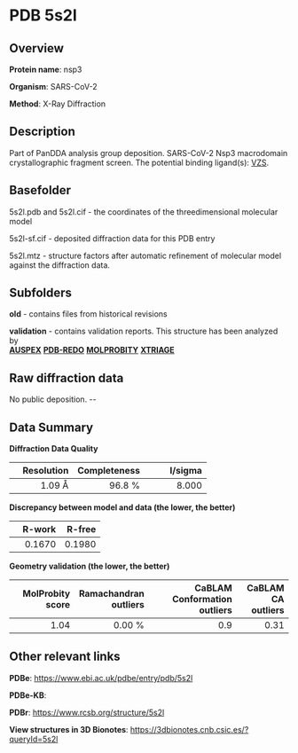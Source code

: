 # PDB 5s2l

## Overview

**Protein name**: nsp3

**Organism**: SARS-CoV-2

**Method**: X-Ray Diffraction

## Description

Part of PanDDA analysis group deposition. SARS-CoV-2 Nsp3 macrodomain crystallographic fragment screen. The potential binding ligand(s): [VZS](https://www.rcsb.org/ligand/VZS).

## Basefolder

5s2l.pdb and 5s2l.cif - the coordinates of the threedimensional molecular model

5s2l-sf.cif - deposited diffraction data for this PDB entry

5s2l.mtz - structure factors after automatic refinement of molecular model against the diffraction data.

## Subfolders



**old** - contains files from historical revisions

**validation** - contains validation reports. This structure has been analyzed by <br>[**AUSPEX**](https://github.com/thorn-lab/coronavirus_structural_task_force/tree/master/pdb/nsp3/SARS-CoV-2/5s2l/validation/auspex) [**PDB-REDO**](https://github.com/thorn-lab/coronavirus_structural_task_force/tree/master/pdb/nsp3/SARS-CoV-2/5s2l/validation/pdb-redo) [**MOLPROBITY**](https://github.com/thorn-lab/coronavirus_structural_task_force/tree/master/pdb/nsp3/SARS-CoV-2/5s2l/validation/molprobity) [**XTRIAGE**](https://github.com/thorn-lab/coronavirus_structural_task_force/blob/master/pdb/nsp3/SARS-CoV-2/5s2l/validation/Xtriage_output.log)   



## Raw diffraction data

No public deposition. --<br> 

## Data Summary
**Diffraction Data Quality**

|   | Resolution | Completeness| I/sigma |
|---|-------------:|----------------:|--------------:|
|   |1.09 Å|96.8  %|<img width=50/>8.000|

**Discrepancy between model and data (the lower, the better)**

|   | **R-work**| **R-free**   
|---|-------------:|----------------:|           
||  0.1670|  0.1980|

**Geometry validation (the lower, the better)**

|   |**MolProbity<br>score**| **Ramachandran<br>outliers** | **CaBLAM<br>Conformation outliers** | **CaBLAM<br>CA outliers** |
|---|-------------:|----------------:|----------------:|----------------:|
||  1.04|  0.00 %|0.9|0.31|

 

 



## Other relevant links 
**PDBe**:  https://www.ebi.ac.uk/pdbe/entry/pdb/5s2l

**PDBe-KB**:  
 
**PDBr**: https://www.rcsb.org/structure/5s2l 

**View structures in 3D Bionotes**: https://3dbionotes.cnb.csic.es/?queryId=5s2l

